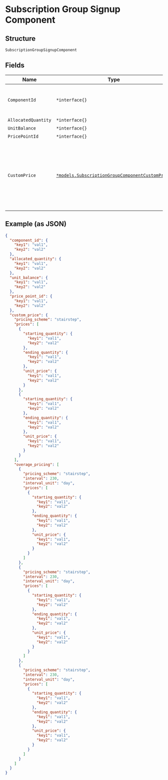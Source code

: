 
# Subscription Group Signup Component

## Structure

`SubscriptionGroupSignupComponent`

## Fields

| Name | Type | Tags | Description |
|  --- | --- | --- | --- |
| `ComponentId` | `*interface{}` | Optional | Required if passing any component to `components` attribute. |
| `AllocatedQuantity` | `*interface{}` | Optional | - |
| `UnitBalance` | `*interface{}` | Optional | - |
| `PricePointId` | `*interface{}` | Optional | - |
| `CustomPrice` | [`*models.SubscriptionGroupComponentCustomPrice`](../../doc/models/subscription-group-component-custom-price.md) | Optional | Used in place of `price_point_id` to define a custom price point unique to the subscription. You still need to provide `component_id`. |

## Example (as JSON)

```json
{
  "component_id": {
    "key1": "val1",
    "key2": "val2"
  },
  "allocated_quantity": {
    "key1": "val1",
    "key2": "val2"
  },
  "unit_balance": {
    "key1": "val1",
    "key2": "val2"
  },
  "price_point_id": {
    "key1": "val1",
    "key2": "val2"
  },
  "custom_price": {
    "pricing_scheme": "stairstep",
    "prices": [
      {
        "starting_quantity": {
          "key1": "val1",
          "key2": "val2"
        },
        "ending_quantity": {
          "key1": "val1",
          "key2": "val2"
        },
        "unit_price": {
          "key1": "val1",
          "key2": "val2"
        }
      },
      {
        "starting_quantity": {
          "key1": "val1",
          "key2": "val2"
        },
        "ending_quantity": {
          "key1": "val1",
          "key2": "val2"
        },
        "unit_price": {
          "key1": "val1",
          "key2": "val2"
        }
      }
    ],
    "overage_pricing": [
      {
        "pricing_scheme": "stairstep",
        "interval": 230,
        "interval_unit": "day",
        "prices": [
          {
            "starting_quantity": {
              "key1": "val1",
              "key2": "val2"
            },
            "ending_quantity": {
              "key1": "val1",
              "key2": "val2"
            },
            "unit_price": {
              "key1": "val1",
              "key2": "val2"
            }
          }
        ]
      },
      {
        "pricing_scheme": "stairstep",
        "interval": 230,
        "interval_unit": "day",
        "prices": [
          {
            "starting_quantity": {
              "key1": "val1",
              "key2": "val2"
            },
            "ending_quantity": {
              "key1": "val1",
              "key2": "val2"
            },
            "unit_price": {
              "key1": "val1",
              "key2": "val2"
            }
          }
        ]
      },
      {
        "pricing_scheme": "stairstep",
        "interval": 230,
        "interval_unit": "day",
        "prices": [
          {
            "starting_quantity": {
              "key1": "val1",
              "key2": "val2"
            },
            "ending_quantity": {
              "key1": "val1",
              "key2": "val2"
            },
            "unit_price": {
              "key1": "val1",
              "key2": "val2"
            }
          }
        ]
      }
    ]
  }
}
```

